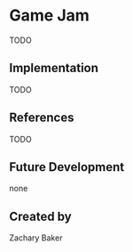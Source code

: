# Game Jam
TODO

## Implementation
TODO

## References
TODO

## Future Development
none

## Created by
Zachary Baker
